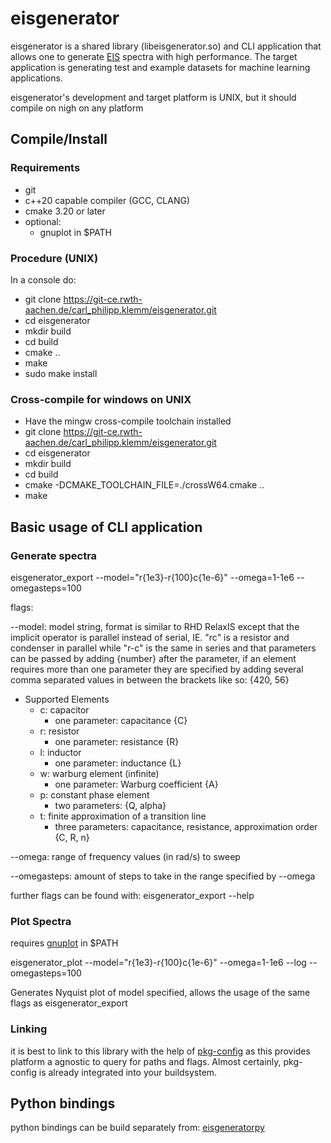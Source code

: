 # eisgenerator

eisgenerator is a shared library (libeisgenerator.so) and CLI application that allows one to generate [EIS](https://de.wikipedia.org/wiki/Impedanzspektroskopie) spectra with high performance.
The target application is generating test and example datasets for machine learning applications.

eisgenerator's development and target platform is UNIX, but it should compile on nigh on any platform

## Compile/Install

### Requirements

* git
* c++20 capable compiler (GCC, CLANG)
* cmake 3.20 or later
* optional:
	* gnuplot in $PATH

### Procedure (UNIX)

In a console do:

* git clone https://git-ce.rwth-aachen.de/carl_philipp.klemm/eisgenerator.git
* cd eisgenerator
* mkdir build
* cd build
* cmake ..
* make
* sudo make install

### Cross-compile for windows on UNIX

* Have the mingw cross-compile toolchain installed
* git clone https://git-ce.rwth-aachen.de/carl_philipp.klemm/eisgenerator.git
* cd eisgenerator
* mkdir build
* cd build
* cmake -DCMAKE_TOOLCHAIN_FILE=./crossW64.cmake ..
* make

## Basic usage of CLI application

### Generate spectra

eisgenerator_export --model="r{1e3}-r{100}c{1e-6}" --omega=1-1e6 --omegasteps=100

flags:

--model: model string, format is similar to RHD RelaxIS except that the implicit operator is parallel instead of serial, IE. "rc" is a resistor and condenser in parallel while "r-c" is the same in series and that parameters can be passed by adding {number} after the parameter, if an element requires more than one parameter they are specified by adding several comma separated values in between the brackets like so: {420, 56}

* Supported Elements
	* c: capacitor
		* one parameter: capacitance {C}
	* r: resistor
		* one parameter: resistance {R}
	* l: inductor
		* one parameter: inductance {L}
	* w: warburg element (infinite)
		* one parameter: Warburg coefficient {A}
	* p: constant phase element
		* two parameters: {Q, alpha}
	* t: finite approximation of a transition line
		* three parameters: capacitance, resistance, approximation order {C, R, n}

--omega: range of frequency values (in rad/s) to sweep

--omegasteps: amount of steps to take in the range specified by --omega

further flags can be found with: eisgenerator_export --help

### Plot Spectra

requires [gnuplot](http://www.gnuplot.info/) in $PATH

eisgenerator_plot --model="r{1e3}-r{100}c{1e-6}" --omega=1-1e6 --log --omegasteps=100

Generates Nyquist plot of model specified, allows the usage of the same flags as eisgenerator_export

### Linking

it is best to link to this library with the help of [pkg-config](https://www.freedesktop.org/wiki/Software/pkg-config/) as this provides platform a agnostic to query for paths and flags. Almost certainly, pkg-config is already integrated into your buildsystem.

## Python bindings

python bindings can be build separately from: [eisgeneratorpy](https://github.com/IMbackK/eisgeneratorpy)


